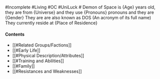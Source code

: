 #Incomplete #Living #OC #UniLuck #
Demon of Space is {Age} years old, they are from {Universe} and they use {Pronouns} pronouns and they are {Gender}
They are are also known as DOS (An acronym of its full name)
They currently reside at {Place of Residence}
#### Contents
- [[#Related Groups/Factions]]
- [[#Early Life]]
- [[#Physical Description/Attributes]]
- [[#Training and Abilities]]
- [[#Family]]
- [[#Resistances and Weaknesses]]